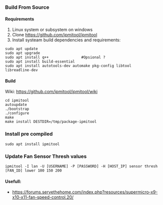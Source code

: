 ### Build From Source
#### Requirements
1. Linux system or subsystem on windows
2. Clone https://github.com/ipmitool/ipmitool
3. Install systeam build dependencies and requirements:
```
sudo apt update
sudo apt upgrade
sudo apt install q++               #Opsional ?
sudo apt install build-essential
sudo apt install autotools-dev automake pkg-config libtool libreadline-dev
```
#### Build
Wiki: https://github.com/ipmitool/ipmitool/wiki
```
cd ipmitool
autoupdate
./bootstrap
./configure
make
make install DESTDIR=/tmp/package-ipmitool
```

### Install pre compiled
```
sudo apt install ipmitool
```
### Update Fan Sensor Thresh values
```
ipmitool -I lan -U [USERNAME] -P [PASSWORD] -H [HOST_IP] sensor thresh [FAN_ID] lower 100 150 200
```
#### Usefull:
- https://forums.servethehome.com/index.php?resources/supermicro-x9-x10-x11-fan-speed-control.20/
